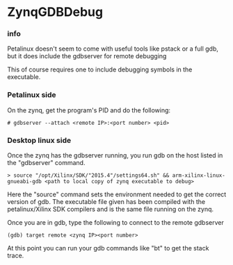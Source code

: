 # ZynqGDBDebug
### info
Petalinux doesn't seem to come with useful tools like pstack or a full gdb, but it does include the gdbserver for remote debugging

This of course requires one to include debugging symbols in the executable.

### Petalinux side
On the zynq, get the program's PID and do the following:

```
# gdbserver --attach <remote IP>:<port number> <pid>
```

### Desktop linux side
Once the zynq has the gdbserver running, you run gdb on the host listed in the "gdbserver" command.

```
> source "/opt/Xilinx/SDK/"2015.4"/settings64.sh" && arm-xilinx-linux-gnueabi-gdb <path to local copy of zynq executable to debug>
```

Here the "source" command sets the environment needed to get the correct version of gdb.
The executable file given has been compiled with the petalinux/Xilinx SDK compilers and is the same file running on the zynq.

Once you are in gdb, type the following to connect to the remote gdbserver
```
(gdb) target remote <zynq IP><port number>
```

At this point you can run your gdb commands like "bt" to get the stack trace.
